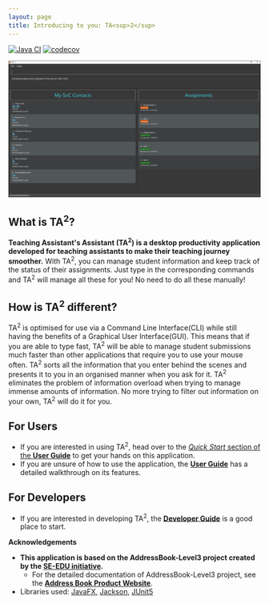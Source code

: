 ```yaml
---
layout: page
title: Introducing to you: TA<sup>2</sup>
---
```


[![Java CI](https://github.com/AY2122S1-CS2103T-T13-2/tp/actions/workflows/gradle.yml/badge.svg)](https://github.com/AY2122S1-CS2103T-T13-2/tp/actions)
[![codecov](https://codecov.io/gh/AY2122S1-CS2103T-T13-2/tp/branch/master/graph/badge.svg?token=ZNAWJRYPEM)](https://codecov.io/gh/AY2122S1-CS2103T-T13-2/tp)

![Ui](images/Ui.png)

## What is TA<sup>2</sup>?

**Teaching Assistant's Assistant (TA<sup>2</sup>) is a desktop productivity application developed for teaching assistants to make their teaching journey smoother.**
With TA<sup>2</sup>, you can manage student information and keep track of the status of their assignments. Just type in
the corresponding commands and TA<sup>2</sup> will manage all these for you! No need to do all these manually!

## How is TA<sup>2</sup> different?

TA<sup>2</sup> is optimised for use via a Command Line Interface(CLI) while still having the benefits of a Graphical User Interface(GUI).
This means that if you are able to type fast, TA<sup>2</sup> will be able to manage student submissions much faster than other applications
that require you to use your mouse often. TA<sup>2</sup> sorts all the information that you enter behind the scenes and
presents it to you in an organised manner when you ask for it. TA<sup>2</sup> eliminates the problem of information overload
when trying to manage immense amounts of information. No more trying to filter out information on your own, TA<sup>2</sup>
will do it for you.

## For Users

* If you are interested in using TA<sup>2</sup>, head over to the [_Quick Start_ section of the **User Guide**](UserGuide.html#quick-start)
  to get your hands on this application.
* If you are unsure of how to use the application, the [**User Guide**](UserGuide.html) has a detailed walkthrough on its features.

## For Developers

* If you are interested in developing TA<sup>2</sup>, the [**Developer Guide**](DeveloperGuide.html) is a good place to start.

**Acknowledgements**

* **This application is based on the AddressBook-Level3 project created by the [SE-EDU initiative](https://se-education.org).**
    * For the detailed documentation of  AddressBook-Level3 project, see the **[Address Book Product Website](https://se-education.org/addressbook-level3)**.
* Libraries used: [JavaFX](https://openjfx.io/), [Jackson](https://github.com/FasterXML/jackson), [JUnit5](https://github.com/junit-team/junit5)
